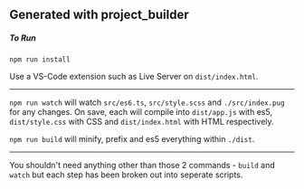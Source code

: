 ## Generated with project_builder

##### To Run

`npm run install`

Use a VS-Code extension such as Live Server on `dist/index.html`.

---

`npm run watch` will watch `src/es6.ts`, `src/style.scss` and `./src/index.pug` for any changes. On save, each will compile into `dist/app.js` with es5, `dist/style.css` with CSS and `dist/index.html` with HTML respectively.

`npm run build` will minify, prefix and es5 everything within `./dist`.

---

You shouldn't need anything other than those 2 commands - `build` and `watch` but each step has been broken out into seperate scripts.
